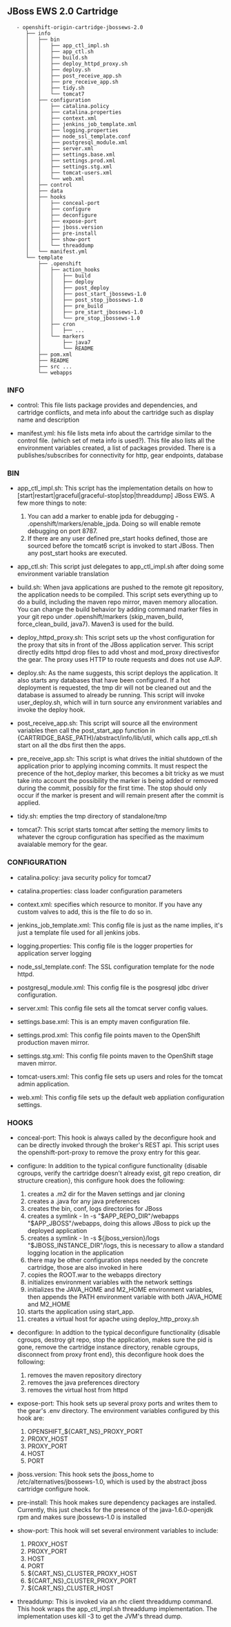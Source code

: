 ## JBoss EWS 2.0 Cartridge ##

       - openshift-origin-cartridge-jbossews-2.0
          ├── info
          │   ├── bin
          │   │   ├── app_ctl_impl.sh
          │   │   ├── app_ctl.sh
          │   │   ├── build.sh
          │   │   ├── deploy_httpd_proxy.sh
          │   │   ├── deploy.sh
          │   │   ├── post_receive_app.sh
          │   │   ├── pre_receive_app.sh
          │   │   ├── tidy.sh
          │   │   └── tomcat7
          │   ├── configuration
          │   │   ├── catalina.policy
          │   │   ├── catalina.properties
          │   │   ├── context.xml
          │   │   ├── jenkins_job_template.xml
          │   │   ├── logging.properties
          │   │   ├── node_ssl_template.conf
          │   │   ├── postgresql_module.xml
          │   │   ├── server.xml
          │   │   ├── settings.base.xml
          │   │   ├── settings.prod.xml
          │   │   ├── settings.stg.xml
          │   │   ├── tomcat-users.xml
          │   │   └── web.xml
          │   ├── control
          │   ├── data
          │   ├── hooks
          │   │   ├── conceal-port
          │   │   ├── configure
          │   │   ├── deconfigure
          │   │   ├── expose-port
          │   │   ├── jboss.version
          │   │   ├── pre-install
          │   │   ├── show-port
          │   │   └── threaddump
          │   └── manifest.yml
          └── template
              ├── .openshift
              │   ├── action_hooks
              │   │   ├── build
              │   │   ├── deploy
              │   │   ├── post_deploy
              │   │   ├── post_start_jbossews-1.0
              │   │   ├── post_stop_jbossews-1.0
              │   │   ├── pre_build
              │   │   ├── pre_start_jbossews-1.0
              │   │   └── pre_stop_jbossews-1.0
              │   ├── cron
              │   │   ├── ...
              │   └── markers
              │       ├── java7
              │       └── README
              ├── pom.xml
              ├── README
              ├── src ...
              └── webapps

### INFO ###

- control: This file lists package provides and dependencies, and cartridge conflicts, and meta info about the cartridge such as display name and description

- manifest.yml: his file lists meta info about the cartridge similar to the control file. (which set of meta info is used?). This file also lists all the environment variables created, a list of packages provided. There is a publishes/subscribes for connectivity for http, gear endpoints, database

### BIN ###

- app_ctl_impl.sh: This script has the implementation details on how to [start|restart|graceful|graceful-stop|stop|threaddump] JBoss EWS. A few more things to note:
    1. You can add a marker to enable jpda for debugging - .openshift/markers/enable_jpda.  Doing so will enable remote debugging on port 8787.
    2. If there are any user defined pre_start hooks defined, those are sourced before the tomcat6 script is invoked to start JBoss. Then any post_start hooks are executed.

- app_ctl.sh: This script just delegates to app_ctl_impl.sh after doing some environment variable translation

- build.sh: When java applications are pushed to the remote git repository, the application needs to be compiled. This script sets everything up to do a build, including the maven repo mirror, maven memory allocation. You can change the build behavior by adding command marker files in your git repo under .openshift/markers (skip_maven_build, force_clean_build, java7). Maven3 is used for the build.

- deploy_httpd_proxy.sh: This script sets up the vhost configuration for the proxy that sits in front of the JBoss application server. This script directly edits httpd drop files to add vhost and mod_proxy directivesfor the gear. The proxy uses HTTP to route requests and does not use AJP.

- deploy.sh: As the name suggests, this script deploys the application. It also starts any databases that have been configured. If a hot deployment is requested, the tmp dir will not be cleaned out and the database is assumed to already be running. This script will invoke user_deploy.sh, which will in turn source any environment variables and invoke the deploy hook.

- post_receive_app.sh: This script will source all the environment variables then call the post_start_app function in {CARTRIDGE_BASE_PATH}/abstract/info/lib/util, which calls app_ctl.sh start on all the dbs first then the apps.

- pre_receive_app.sh: This script is what drives the initial shutdown of the application prior to applying incoming commits. It must respect the precence of the hot_deploy marker, this becomes a bit tricky as we must take into account the possibility the marker is being added or removed during the commit, possibly for the first time. The stop should only occur if the marker is present and will remain present after the commit is applied.

- tidy.sh: empties the tmp directory of standalone/tmp

- tomcat7: This script starts tomcat after setting the memory limits to whatever the cgroup configuration has specified as the maximum avaialable memory for the gear.


### CONFIGURATION ###

- catalina.policy: java security policy for tomcat7

- catalina.properties: class loader configuration parameters

- context.xml: specifies which resource to monitor.  If you have any custom valves to add, this is the file to do so in.

- jenkins_job_template.xml:  This config file is just as the name implies, it's just a template file used for all jenkins jobs.

- logging.properties: This config file is the logger properties for application server logging

- node_ssl_template.conf: The SSL configuration template for  the node httpd.

- postgresql_module.xml: This config file is the posgresql jdbc driver configuration.

- server.xml: This config file sets all the tomcat server config values.

- settings.base.xml: This is an empty maven configuration file.

- settings.prod.xml: This config file points maven to the OpenShift production maven mirror.

- settings.stg.xml: This config file points maven to the OpenShift stage maven mirror.

- tomcat-users.xml: This config file sets up users and roles for the tomcat admin application.

- web.xml: This config file sets up the default web appliation configuration settings.


### HOOKS ###

- conceal-port: This hook is always called by the deconfigure hook and can be directly invoked through the broker's REST api. This script uses the openshift-port-proxy to remove the proxy entry for this gear.

- configure: In addition to the typical configure functionality {disable cgroups, verify the cartridge doesn't already exist, git repo creation, dir structure creation}, this configure hook does the following:
    1. creates a .m2 dir for the Maven settings and jar cloning
    2. creates a .java for any java preferences
    3. creates the bin, conf, logs directories for JBoss
    4. creates a symlink - ln -s "$APP_REPO_DIR"/webapps "$APP_JBOSS"/webapps, doing this allows JBoss to pick up the deployed application
    5. creates a symlink - ln -s ${jboss_version}/logs "$JBOSS_INSTANCE_DIR"/logs, this is necessary to allow a standard logging location in the application
    6. there may be other configuration steps needed by the concrete cartridge, those are also invoked in here
    7. copies the ROOT.war to the webapps directory
    8. initializes environment variables with the network settings
    9. initializes the JAVA_HOME and M2_HOME environment variables, then appends the PATH environment variable with both JAVA_HOME and M2_HOME
    10. starts the application using start_app.
    11. creates a virtual host for apache using deploy_http_proxy.sh

- deconfigure: In addtion to the typical deconfigure functionality {disable cgroups, destroy git repo, stop the application, makes sure the pid is gone, remove the cartridge instance directory, renable cgroups, disconnect from proxy front end}, this deconfigure hook does the following:
    1. removes the maven repository directory
    2. removes the java preferences directory
    3. removes the virtual host from httpd

- expose-port: This hook sets up several proxy ports and writes them to the gear's .env directory.  The environment variables configured by this hook are:
    1. OPENSHIFT_${CART_NS}_PROXY_PORT
    2. PROXY_HOST
    3. PROXY_PORT
    4. HOST
    5. PORT

- jboss.version: This hook sets the jboss_home to /etc/alternatives/jbossews-1.0, which is used by the abstract jboss cartridge configure hook.

- pre-install: This hook makes sure dependency packages are installed. Currently, this just checks for the presence of the java-1.6.0-openjdk rpm and makes sure jbossews-1.0 is installed

- show-port: This hook will set several environment variables to include:
    1. PROXY_HOST
    2. PROXY_PORT
    3. HOST
    4. PORT
    5. ${CART_NS}_CLUSTER_PROXY_HOST
    6. ${CART_NS}_CLUSTER_PROXY_PORT
    7. ${CART_NS}_CLUSTER_HOST

- threaddump: This is invoked via an rhc client threaddump command.  This hook wraps the app_ctl_impl.sh threaddump implementation.  The implementation uses kill -3 to get the JVM's thread dump.
